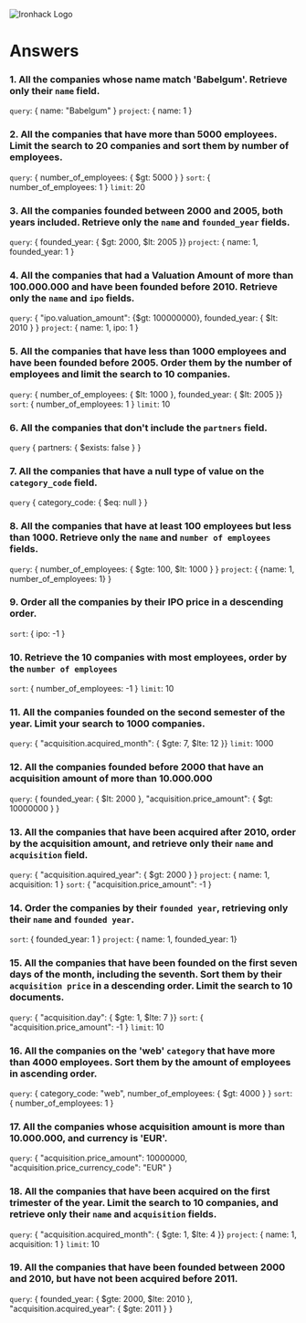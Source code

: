 ![Ironhack Logo](https://i.imgur.com/1QgrNNw.png)

# Answers

### 1. All the companies whose name match 'Babelgum'. Retrieve only their `name` field.

`query`: { name: "Babelgum" }
`project`: { name: 1 }

### 2. All the companies that have more than 5000 employees. Limit the search to 20 companies and sort them by **number of employees**.

`query`: { number_of_employees: { $gt: 5000 } }
`sort`: { number_of_employees: 1 }
`limit`: 20

### 3. All the companies founded between 2000 and 2005, both years included. Retrieve only the `name` and `founded_year` fields.

`query`: { founded_year: { $gt: 2000, $lt: 2005 }}
`project`: { name: 1, founded_year: 1 }

### 4. All the companies that had a Valuation Amount of more than 100.000.000 and have been founded before 2010. Retrieve only the `name` and `ipo` fields.

`query`: { "ipo.valuation_amount": {$gt: 100000000}, founded_year: { $lt: 2010 } }
`project`: { name: 1, ipo: 1 }

### 5. All the companies that have less than 1000 employees and have been founded before 2005. Order them by the number of employees and limit the search to 10 companies.

`query`: { number_of_employees: { $lt: 1000 }, founded_year: { $lt: 2005 }}
`sort`: { number_of_employees: 1 }
`limit`: 10

### 6. All the companies that don't include the `partners` field.

`query` { partners: { $exists: false } }

### 7. All the companies that have a null type of value on the `category_code` field.

`query` { category_code: { $eq: null } }

### 8. All the companies that have at least 100 employees but less than 1000. Retrieve only the `name` and `number of employees` fields.

`query`: { number_of_employees: { $gte: 100, $lt: 1000 } }
`project`: { {name: 1, number_of_employees: 1} }

### 9. Order all the companies by their IPO price in a descending order.

`sort`: { ipo: -1 }

### 10. Retrieve the 10 companies with most employees, order by the `number of employees`

`sort`: { number_of_employees: -1 }
`limit`: 10

### 11. All the companies founded on the second semester of the year. Limit your search to 1000 companies.

`query`: { "acquisition.acquired_month": { $gte: 7, $lte: 12 }}
`limit`: 1000

### 12. All the companies founded before 2000 that have an acquisition amount of more than 10.000.000

`query`: { founded_year: { $lt: 2000 }, "acquisition.price_amount": { $gt: 10000000 } }

### 13. All the companies that have been acquired after 2010, order by the acquisition amount, and retrieve only their `name` and `acquisition` field.

`query`: { "acquisition.aquired_year": { $gt: 2000 } }
`project`: { name: 1, acquisition: 1 }
`sort`: { "acquisition.price_amount": -1 }

### 14. Order the companies by their `founded year`, retrieving only their `name` and `founded year`.

`sort`: { founded_year: 1 }
`project`: { name: 1, founded_year: 1}

### 15. All the companies that have been founded on the first seven days of the month, including the seventh. Sort them by their `acquisition price` in a descending order. Limit the search to 10 documents.

`query`: { "acquisition.day": { $gte: 1, $lte: 7 }}
`sort`: { "acquisition.price_amount": -1 }
`limit`: 10

### 16. All the companies on the 'web' `category` that have more than 4000 employees. Sort them by the amount of employees in ascending order.

`query`: { category_code: "web", number_of_employees: { $gt: 4000 } }
`sort`: { number_of_employees: 1 }

### 17. All the companies whose acquisition amount is more than 10.000.000, and currency is 'EUR'.

`query`: { "acquisition.price_amount": 10000000, "acquisition.price_currency_code": "EUR" }

### 18. All the companies that have been acquired on the first trimester of the year. Limit the search to 10 companies, and retrieve only their `name` and `acquisition` fields.

`query`: { "acquisition.acquired_month": { $gte: 1, $lte: 4 }}
`project`: { name: 1, acquisition: 1 }
`limit`: 10

### 19. All the companies that have been founded between 2000 and 2010, but have not been acquired before 2011.

`query`: { founded_year: { $gte: 2000, $lte: 2010 }, "acquisition.acquired_year": { $gte: 2011 } }
